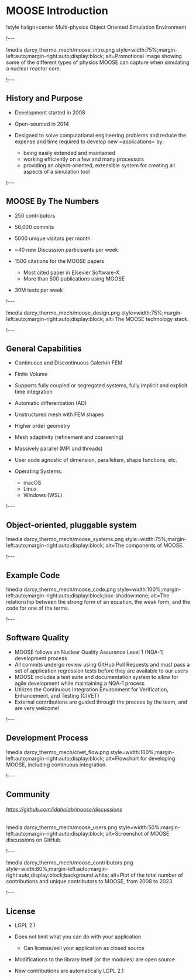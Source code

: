 # MOOSE Introduction

!style halign=center
Multi-physics Object Oriented Simulation Environment

!---

!media darcy_thermo_mech/moose_intro.png
       style=width:75%;margin-left:auto;margin-right:auto;display:block;
       alt=Promotional image showing some of the different types of physics MOOSE can capture when simulating a nuclear reactor core.

!---

## History and Purpose

- Development started in 2008

- Open-sourced in 2014

- Designed to solve computational engineering problems and
  reduce the expense and time required to develop new =applications= by:

  - being easily extended and maintained
  - working efficiently on a few and many processors
  - providing an object-oriented, extensible system for creating all aspects of a simulation tool

!---

## MOOSE By The Numbers

- 250 contributors
- 56,000 commits
- 5000 unique visitors per month
- ~40 new Discussion participants per week
- 1500 citations for the MOOSE papers

  - Most cited paper in Elsevier Software-X
  - More than 500 publications using MOOSE

- 30M tests per week

!---

!media darcy_thermo_mech/moose_design.png
       style=width:75%;margin-left:auto;margin-right:auto;display:block;
       alt=The MOOSE technology stack.

!---

## General Capabilities

- Continuous and Discontinuous Galerkin FEM
- Finite Volume
- Supports fully coupled or segregated systems, fully implicit and explicit time integration
- Automatic differentiation (AD)
- Unstructured mesh with FEM shapes
- Higher order geometry
- Mesh adaptivity (refinement and coarsening)
- Massively parallel (MPI and threads)
- User code agnostic of dimension, parallelism, shape functions, etc.
- Operating Systems:

  - macOS
  - Linux
  - Windows (WSL)

!---

## Object-oriented, pluggable system

!media darcy_thermo_mech/moose_systems.png
       style=width:75%;margin-left:auto;margin-right:auto;display:block;
       alt=The components of MOOSE.

!---

## Example Code

!media darcy_thermo_mech/moose_code.png
       style=width:100%;margin-left:auto;margin-right:auto;display:block;box-shadow:none;
       alt=The relationship between the strong form of an equation, the weak form, and the code for one of the terms.

!---

## Software Quality

- MOOSE follows an Nuclear Quality Assurance Level 1 (NQA-1) development process
- All commits undergo review using GitHub Pull Requests and must pass a set of application
  regression tests before they are available to our users
- MOOSE includes a test suite and documentation system to allow for agile development while
  maintaining a NQA-1 process
- Utilizes the Continuous Integration Environment for Verification, Enhancement, and Testing (CIVET)
- External contributions are guided through the process by the team, and are very welcome!

!---

## Development Process

!media darcy_thermo_mech/civet_flow.png
       style=width:100%;margin-left:auto;margin-right:auto;display:block;
       alt=Flowchart for developing MOOSE, including continuous integration.

!---

## Community

###### https://github.com/idaholab/moose/discussions

!media darcy_thermo_mech/moose_users.png
       style=width:50%;margin-left:auto;margin-right:auto;display:block;
       alt=Screenshot of MOOSE discussions on GitHub.

!---

!media darcy_thermo_mech/moose_contributors.png
       style=width:80%;margin-left:auto;margin-right:auto;display:block;background:white;
       alt=Plot of the total number of contributions and unique contributors to MOOSE, from 2008 to 2023.

!---

## License

- LGPL 2.1
- Does not limit what you can do with your application

  - Can license/sell your application as closed source

- Modifications to the library itself (or the modules) are open source
- New contributions are automatically LGPL 2.1

